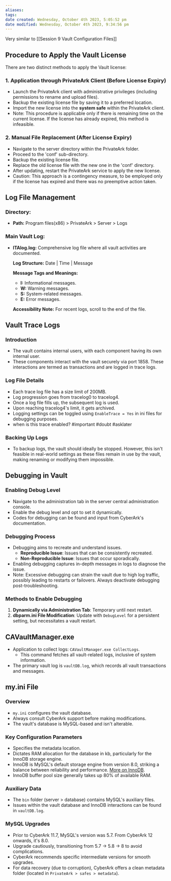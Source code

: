 ```yaml
---
aliases: 
tags: 
date created: Wednesday, October 4th 2023, 5:05:52 pm
date modified: Wednesday, October 4th 2023, 9:34:56 pm
---
```

Very similar to [[Session 9 Vault Configuration Files]]

## Procedure to Apply the Vault License

There are two distinct methods to apply the Vault license:

### 1. Application through PrivateArk Client (Before License Expiry)

- Launch the PrivateArk client with administrative privileges (including permissions to rename and upload files).
- Backup the existing license file by saving it to a preferred location.
- Import the new license into the **system safe** within the PrivateArk client.
- Note: This procedure is applicable only if there is remaining time on the current license. If the license has already expired, this method is infeasible.

### 2. Manual File Replacement (After License Expiry)

- Navigate to the server directory within the PrivateArk folder.
- Proceed to the 'conf' sub-directory.
- Backup the existing license file.
- Replace the old license file with the new one in the 'conf' directory.
- After updating, restart the PrivateArk service to apply the new license.
- Caution: This approach is a contingency measure, to be employed only if the license has expired and there was no preemptive action taken.

## Log File Management

### Directory:

- **Path:** Program files(x86) > PrivateArk > Server > Logs

### Main Vault Log:

- **ITAlog.log:** Comprehensive log file where all vault activities are documented.
  
  **Log Structure:** Date | Time | Message
  
  **Message Tags and Meanings:**
  - **I:** Informational messages.
  - **W:** Warning messages.
  - **S:** System-related messages.
  - **E:** Error messages.
  
  **Accessibility Note:** For recent logs, scroll to the end of the file.

## Vault Trace Logs

### Introduction

- The vault contains internal users, with each component having its own internal user.
- These components interact with the vault securely via port 1858. These interactions are termed as transactions and are logged in trace logs.

### Log File Details

- Each trace log file has a size limit of 200MB.
- Log progression goes from tracelog0 to tracelog4.
- Once a log file fills up, the subsequent log is used.
- Upon reaching tracelog4's limit, it gets archived.
- Logging settings can be toggled using `EnableTrace = Yes` in ini files for debugging purposes.
- when is this trace enabled? #important #doubt #asklater

### Backing Up Logs

- To backup logs, the vault should ideally be stopped. However, this isn't feasible in real-world settings as these files remain in use by the vault, making renaming or modifying them impossible.

## Debugging in Vault

### Enabling Debug Level

- Navigate to the administration tab in the server central administration console.
- Enable the debug level and opt to set it dynamically.
- Codes for debugging can be found and input from CyberArk's documentation.

### Debugging Process

- Debugging aims to recreate and understand issues.
  - **Reproducible Issue**: Issues that can be consistently recreated.
  - **Non-Reproducible Issue**: Issues that occur sporadically.
- Enabling debugging captures in-depth messages in logs to diagnose the issue.
- Note: Excessive debugging can strain the vault due to high log traffic, possibly leading to restarts or failovers. Always deactivate debugging post-troubleshooting.

### Methods to Enable Debugging

1. **Dynamically via Administration Tab**: Temporary until next restart.
2. **dbparm.ini File Modification**: Update with `DebugLevel` for a persistent setting, but necessitates a vault restart.

## CAVaultManager.exe

- Application to collect logs: `CAVaultManager.exe CollectLogs`.
  - This command fetches all vault-related logs, inclusive of system information.
- The primary vault log is `vaultDB.log`, which records all vault transactions and messages.

## my.ini File

### Overview

- `my.ini` configures the vault database.
- Always consult CyberArk support before making modifications.
- The vault's database is MySQL-based and isn't alterable.

### Key Configuration Parameters

- Specifies the metadata location.
- Dictates RAM allocation for the database in kb, particularly for the InnoDB storage engine.
- InnoDB is MySQL's default storage engine from version 8.0, striking a balance between reliability and performance. [More on InnoDB](https://dev.mysql.com/doc/refman/8.0/en/innodb-introduction.html).
- InnoDB buffer pool size generally takes up 80% of available RAM.

### Auxiliary Data

- The `bin` folder (server > database) contains MySQL's auxiliary files.
- Issues within the vault database and InnoDB interactions can be found in `vaultDB.log`.

### MySQL Upgrades

- Prior to CyberArk 11.7, MySQL's version was 5.7. From CyberArk 12 onwards, it's 8.0.
- Upgrade cautiously, transitioning from 5.7 -> 5.8 -> 8 to avoid complications.
- CyberArk recommends specific intermediate versions for smooth upgrades.
- For data recovery (due to corruption), CyberArk offers a clean metadata folder (located in `PrivateArk > safes > metadata`).
